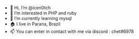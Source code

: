 - 👋 Hi, I’m @icen0tch
- 👀 I’m interested in PHP and ruby
- 🌱 I’m currently learning mysql
- 🏠 I live in Parana, Brazil
- 📫 You can enter in contact with me via discord : chet#6978


<!---
icen0tch/icen0tch is a ✨ special ✨ repository because its `README.md` (this file) appears on your GitHub profile.
You can click the Preview link to take a look at your changes.
--->
